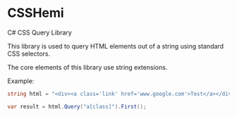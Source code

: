 # CSSHemi
C# CSS Query Library

This library is used to query HTML elements out of a string using standard CSS selectors.

The core elements of this library use string extensions.  

Example:

```C#
string html = "<div><a class='link' href='www.google.com'>Test</a></div>"

var result = html.Query("a[class]").First();

```


